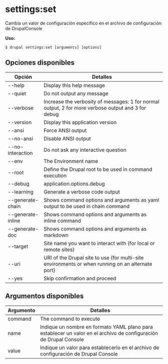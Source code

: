 # settings:set
Cambia un valor de configuración específico en el archivo de configuración de DrupalConsole

**Uso:**
```
$ drupal settings:set [arguments] [options]
```

## Opciones disponibles
Opción | Detalles
-------|-------------
--help | Display this help message
--quiet | Do not output any message
--verbose | Increase the verbosity of messages: 1 for normal output, 2 for more verbose output and 3 for debug
--version | Display this application version
--ansi | Force ANSI output
--no-ansi | Disable ANSI output
--no-interaction | Do not ask any interactive question
--env | The Environment name
--root | Define the Drupal root to be used in command execution
--debug | application.options.debug
--learning | Generate a verbose code output
--generate-chain | Shows command options and arguments as yaml output to be used in chain command
--generate-inline | Shows command options and arguments as inline command
--generate-doc | Shows command options and arguments as markdown
--target | Site name you want to interact with (for local or remote sites)
--uri | URI of the Drupal site to use (for multi-site environments or when running on an alternate port)
--yes | Skip confirmation and proceed

## Argumentos disponibles
Argumento | Detalles
---------|-------------
command | The command to execute
name | Indique un nombre en formato YAML plano para establecer un valor en el archivo de configuración de Drupal Console
value | Indique un valor para establecerlo en el archivo de configuración de Drupal Console
